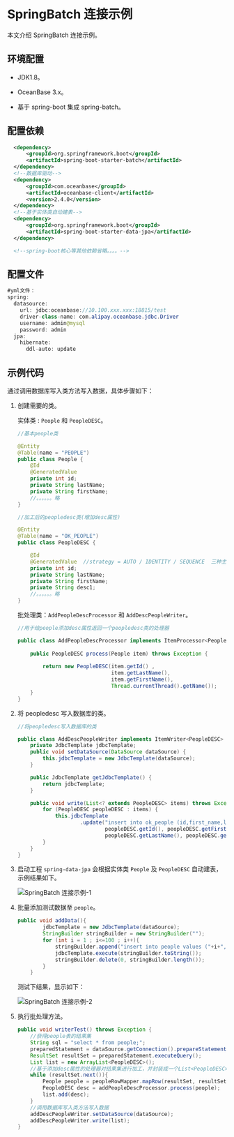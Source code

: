 # SpringBatch 连接示例

本文介绍 SpringBatch 连接示例。

## 环境配置

* JDK1.8。

* OceanBase 3.x。

* 基于 spring-boot 集成 spring-batch。

## 配置依赖

```xml
  <dependency>
      <groupId>org.springframework.boot</groupId>
      <artifactId>spring-boot-starter-batch</artifactId>
  </dependency>
  <!--数据库驱动-->
  <dependency>
      <groupId>com.oceanbase</groupId>
      <artifactId>oceanbase-client</artifactId>
      <version>2.4.0</version>
  </dependency>
  <!--基于实体类自动建表-->
  <dependency>
      <groupId>org.springframework.boot</groupId>
      <artifactId>spring-boot-starter-data-jpa</artifactId>
  </dependency>

  <!--spring-boot核心等其他依赖省略。。。。-->
```

## 配置文件

```java
#yml文件：
spring:
  datasource:
    url: jdbc:oceanbase://10.100.xxx.xxx:18815/test
    driver-class-name: com.alipay.oceanbase.jdbc.Driver
    username: admin@mysql
    password: admin
  jpa:
    hibernate:
      ddl-auto: update
```

## 示例代码

通过调用数据库写入类方法写入数据，具体步骤如下：

1. 创建需要的类。

    实体类 : `People` 和 `PeopleDESC`。

    ```java
    //基本people类
    
    @Entity
    @Table(name = "PEOPLE")
    public class People {
        @Id
        @GeneratedValue
        private int id;
        private String lastName;
        private String firstName;
        //。。。。。。略
    }
    ```

    ```java
    //加工后的peopledesc类(增加desc属性)
    
    @Entity
    @Table(name = "OK_PEOPLE")
    public class PeopleDESC {
    
        @Id
        @GeneratedValue  //strategy = AUTO / IDENTITY / SEQUENCE  三种主键生成策略均不支持
        private int id;
        private String lastName;
        private String firstName;
        private String desc1;
        //。。。。。。略
    }
    ```

    批处理类：`AddPeopleDescProcessor` 和 `AddDescPeopleWriter`。

    ```java
    //用于给people添加desc属性返回一个peopledesc类的处理器
    
    public class AddPeopleDescProcessor implements ItemProcessor<People, PeopleDESC> {
        
        public PeopleDESC process(People item) throws Exception {
            
            return new PeopleDESC(item.getId() , 
                                  item.getLastName(), 
                                  item.getFirstName(), 
                                  Thread.currentThread().getName());
        }
    }
    ```

2. 将 peopledesc 写入数据库的类。

    ```java
    //将peopledesc写入数据库的类
    
    public class AddDescPeopleWriter implements ItemWriter<PeopleDESC> {
        private JdbcTemplate jdbcTemplate;
        public void setDataSource(DataSource dataSource) {
            this.jdbcTemplate = new JdbcTemplate(dataSource);
        }
    
        public JdbcTemplate getJdbcTemplate() {
            return jdbcTemplate;
        }
    
        public void write(List<? extends PeopleDESC> items) throws Exception {
            for (PeopleDESC peopleDESC : items) {
                this.jdbcTemplate
                        .update("insert into ok_people (id,first_name,last_name,desc1) values (?, ?, ?, ?)",
                                peopleDESC.getId(), peopleDESC.getFirstName(),
                                peopleDESC.getLastName(), peopleDESC.getDesc());
            }
        }
    }
    ```

3. 启动工程 `spring-data-jpa` 会根据实体类 `People` 及 `PeopleDESC` 自动建表，示例结果如下。

   ![SpringBatch 连接示例-1](https://obbusiness-private.oss-cn-shanghai.aliyuncs.com/doc/img/observer-enterprise/V3.2.3/zh-CN/3.development-guide/4.database-design-specifications-and-practices/06.database-design-best-practices/02.development-framework-connection-database-example/02.springbatch-connection-example/SpringBatch%20%E8%BF%9E%E6%8E%A5%E7%A4%BA%E4%BE%8B1.png)

4. 批量添加测试数据至 `people`。

    ```java
    public void addData(){
            jdbcTemplate = new JdbcTemplate(dataSource);
            StringBuilder stringBuilder = new StringBuilder("");
            for (int i = 1 ; i<=100 ; i++){
                stringBuilder.append("insert into people values ("+i+",'first_test"+i+"','last_test"+i+"');");
                jdbcTemplate.execute(stringBuilder.toString());
                stringBuilder.delete(0, stringBuilder.length());
            }
        }
    ```

    测试下结果，显示如下：

    ![SpringBatch 连接示例-2](https://obbusiness-private.oss-cn-shanghai.aliyuncs.com/doc/img/observer-enterprise/V3.2.3/zh-CN/3.development-guide/4.database-design-specifications-and-practices/06.database-design-best-practices/02.development-framework-connection-database-example/02.springbatch-connection-example/SpringBatch%20%E8%BF%9E%E6%8E%A5%E7%A4%BA%E4%BE%8B2.png)

5. 执行批处理方法。

    ```java
    public void writerTest() throws Exception {
        //获得people表的结果集
        String sql = "select * from people;";
        preparedStatement = dataSource.getConnection().prepareStatement(sql);
        ResultSet resultSet = preparedStatement.executeQuery();
        List list = new ArrayList<PeopleDESC>();
        //基于添加desc属性的处理器对结果集进行加工，并封装成一个List<PeopleDESC>
        while (resultSet.next()){
            People people = peopleRowMapper.mapRow(resultSet, resultSet.getRow());
            PeopleDESC desc = addPeopleDescProcessor.process(people);
            list.add(desc);
        }
        //调用数据库写入类方法写入数据
        addDescPeopleWriter.setDataSource(dataSource);
        addDescPeopleWriter.write(list);
    }
    ```
